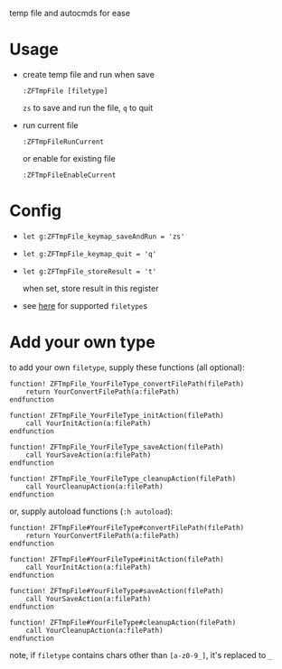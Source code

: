 temp file and autocmds for ease

# Usage

* create temp file and run when save

    ```
    :ZFTmpFile [filetype]
    ```

    `zs` to save and run the file, `q` to quit

* run current file

    ```
    :ZFTmpFileRunCurrent
    ```

    or enable for existing file

    ```
    :ZFTmpFileEnableCurrent
    ```


# Config

* `let g:ZFTmpFile_keymap_saveAndRun = 'zs'`
* `let g:ZFTmpFile_keymap_quit = 'q'`
* `let g:ZFTmpFile_storeResult = 't'`

    when set, store result in this register

* see [here](https://github.com/ZSaberLv0/ZFVimTmpFile/tree/master/autoload/ZFTmpFile) for supported `filetype`s


# Add your own type

to add your own `filetype`, supply these functions (all optional):

```
function! ZFTmpFile_YourFileType_convertFilePath(filePath)
    return YourConvertFilePath(a:filePath)
endfunction

function! ZFTmpFile_YourFileType_initAction(filePath)
    call YourInitAction(a:filePath)
endfunction

function! ZFTmpFile_YourFileType_saveAction(filePath)
    call YourSaveAction(a:filePath)
endfunction

function! ZFTmpFile_YourFileType_cleanupAction(filePath)
    call YourCleanupAction(a:filePath)
endfunction
```

or, supply autoload functions (`:h autoload`):

```
function! ZFTmpFile#YourFileType#convertFilePath(filePath)
    return YourConvertFilePath(a:filePath)
endfunction

function! ZFTmpFile#YourFileType#initAction(filePath)
    call YourInitAction(a:filePath)
endfunction

function! ZFTmpFile#YourFileType#saveAction(filePath)
    call YourSaveAction(a:filePath)
endfunction

function! ZFTmpFile#YourFileType#cleanupAction(filePath)
    call YourCleanupAction(a:filePath)
endfunction
```

note, if `filetype` contains chars other than `[a-z0-9_]`,
it's replaced to `_`

